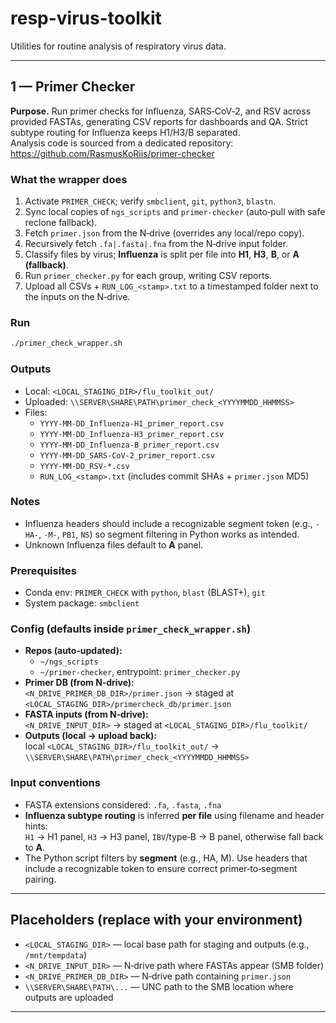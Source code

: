 # resp-virus-toolkit

Utilities for routine analysis of respiratory virus data.

---

## 1 — Primer Checker

**Purpose.** Run primer checks for Influenza, SARS‑CoV‑2, and RSV across provided FASTAs, generating CSV reports for dashboards and QA. Strict subtype routing for Influenza keeps H1/H3/B separated.  
Analysis code is sourced from a dedicated repository: <https://github.com/RasmusKoRiis/primer-checker>

### What the wrapper does
1. Activate `PRIMER_CHECK`; verify `smbclient`, `git`, `python3`, `blastn`.  
2. Sync local copies of `ngs_scripts` and `primer-checker` (auto‑pull with safe reclone fallback).  
3. Fetch `primer.json` from the N‑drive (overrides any local/repo copy).  
4. Recursively fetch `.fa|.fasta|.fna` from the N‑drive input folder.  
5. Classify files by virus; **Influenza** is split per file into **H1**, **H3**, **B**, or **A (fallback)**.  
6. Run `primer_checker.py` for each group, writing CSV reports.  
7. Upload all CSVs + `RUN_LOG_<stamp>.txt` to a timestamped folder next to the inputs on the N‑drive.

### Run
```bash
./primer_check_wrapper.sh
```

### Outputs
- Local: `<LOCAL_STAGING_DIR>/flu_toolkit_out/`
- Uploaded: `\\SERVER\SHARE\PATH\primer_check_<YYYYMMDD_HHMMSS>`
- Files: 
  - `YYYY-MM-DD_Influenza-H1_primer_report.csv`
  - `YYYY-MM-DD_Influenza-H3_primer_report.csv`
  - `YYYY-MM-DD_Influenza-B_primer_report.csv`
  - `YYYY-MM-DD_SARS-CoV-2_primer_report.csv`
  - `YYYY-MM-DD_RSV-*.csv`
  - `RUN_LOG_<stamp>.txt` (includes commit SHAs + `primer.json` MD5)

### Notes
- Influenza headers should include a recognizable segment token (e.g., `-HA-`, `-M-`, `PB1`, `NS`) so segment filtering in Python works as intended.
- Unknown Influenza files default to **A** panel.

### Prerequisites
- Conda env: `PRIMER_CHECK` with `python`, `blast` (BLAST+), `git`
- System package: `smbclient`

### Config (defaults inside `primer_check_wrapper.sh`)
- **Repos (auto‑updated):**  
  - `~/ngs_scripts`  
  - `~/primer-checker`, entrypoint: `primer_checker.py`
- **Primer DB (from N‑drive):**  
  `<N_DRIVE_PRIMER_DB_DIR>/primer.json` → staged at `<LOCAL_STAGING_DIR>/primercheck_db/primer.json`
- **FASTA inputs (from N‑drive):**  
  `<N_DRIVE_INPUT_DIR>` → staged at `<LOCAL_STAGING_DIR>/flu_toolkit/`
- **Outputs (local → upload back):**  
  local `<LOCAL_STAGING_DIR>/flu_toolkit_out/` → `\\SERVER\SHARE\PATH\primer_check_<YYYYMMDD_HHMMSS>`

### Input conventions
- FASTA extensions considered: `.fa`, `.fasta`, `.fna`
- **Influenza subtype routing** is inferred **per file** using filename and header hints:  
  `H1` → H1 panel, `H3` → H3 panel, `IBV`/type‑B → B panel, otherwise fall back to **A**.
- The Python script filters by **segment** (e.g., HA, M). Use headers that include a recognizable token to ensure correct primer‑to‑segment pairing.

---

## Placeholders (replace with your environment)

- `<LOCAL_STAGING_DIR>` — local base path for staging and outputs (e.g., `/mnt/tempdata`)
- `<N_DRIVE_INPUT_DIR>` — N‑drive path where FASTAs appear (SMB folder)
- `<N_DRIVE_PRIMER_DB_DIR>` — N‑drive path containing `primer.json`
- `\\SERVER\SHARE\PATH\...` — UNC path to the SMB location where outputs are uploaded

---

